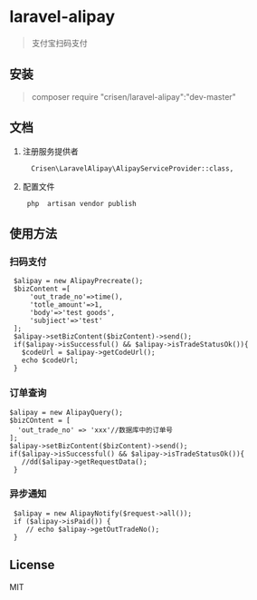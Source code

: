 # laravel-alipay

> 支付宝扫码支付

## 安装
> composer require "crisen/laravel-alipay":"dev-master"

## 文档

1. 注册服务提供者

         Crisen\LaravelAlipay\AlipayServiceProvider::class,

2. 配置文件

        php  artisan vendor publish 

## 使用方法

### 扫码支付

~~~
 $alipay = new AlipayPrecreate(); 
 $bizContent =[
     'out_trade_no'=>time(),
     'totle_amount'=>1,
     'body'=>'test goods',
     'subjiect'=>'test'
 ];
 $alipay->setBizContent($bizContent)->send();
 if($alipay->isSuccessful() && $alipay->isTradeStatusOk()){
   $codeUrl = $alipay->getCodeUrl();
   echo $codeUrl;
 }
~~~

### 订单查询

~~~
$alipay = new AlipayQuery();
$bizCOntent = [
  'out_trade_no' => 'xxx'//数据库中的订单号
];
$alipay->setBizContent($bizContent)->send();
if($alipay->isSuccessful() && $alipay->isTradeStatusOk()){
   //dd($alipay->getRequestData();
 }
~~~

### 异步通知

~~~~
 $alipay = new AlipayNotify($request->all());
 if ($alipay->isPaid()) {
    // echo $alipay->getOutTradeNo();
 } 
~~~~



## License

MIT